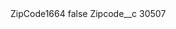 <?xml version="1.0" encoding="UTF-8"?>
<CustomMetadata xmlns="http://soap.sforce.com/2006/04/metadata" xmlns:xsi="http://www.w3.org/2001/XMLSchema-instance" xmlns:xsd="http://www.w3.org/2001/XMLSchema">
    <label>ZipCode1664</label>
    <protected>false</protected>
    <values>
        <field>Zipcode__c</field>
        <value xsi:type="xsd:string">30507</value>
    </values>
</CustomMetadata>
